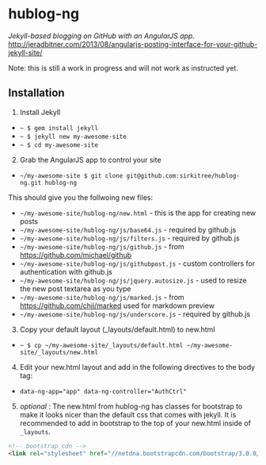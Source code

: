 # hublog-ng
_Jekyll-based blogging on GitHub with an AngularJS app._
http://jeradbitner.com/2013/08/angularjs-posting-interface-for-your-github-jekyll-site/

Note: this is still a work in progress and will not work as instructed yet.

## Installation
1. Install Jekyll
 * `~ $ gem install jekyll`
 * `~ $ jekyll new my-awesome-site`
 * `~ $ cd my-awesome-site`

2. Grab the AngularJS app to control your site
 * `~/my-awesome-site $ git clone git@github.com:sirkitree/hublog-ng.git hublog-ng`

 This should give you the follwoing new files:
 * `~/my-awesome-site/hublog-ng/new.html` - this is the app for creating new posts
 * `~/my-awesome-site/hublog-ng/js/base64.js` - required by github.js
 * `~/my-awesome-site/hublog-ng/js/filters.js` - required by github.js
 * `~/my-awesome-site/hublog-ng/js/github.js` - from https://github.com/michael/github
 * `~/my-awesome-site/hublog-ng/js/githubpost.js` - custom controllers for authentication with github.js
 * `~/my-awesome-site/hublog-ng/js/jquery.autosize.js` - used to resize the new post textarea as you type
 * `~/my-awesome-site/hublog-ng/js/marked.js` - from https://github.com/chjj/marked used for markdown preview
 * `~/my-awesome-site/hublog-ng/js/underscore.js` - required by github.js


3. Copy your default layout (_layouts/default.html) to new.html
 * `~ $ cp ~/my-awesome-site/_layouts/default.html ~/my-awesome-site/_layouts/new.html`


4. Edit your new.html layout and add in the following directives to the body tag:
 * `data-ng-app="app" data-ng-controller="AuthCtrl"`


5. *optional* : The new.html from hublog-ng has classes for bootstrap to make it looks nicer than the default css that comes with jekyll. It is recommended to add in bootstrap to the top of your new.html inside of `_layouts`.
```html
<!-- bootstrap cdn -->
<link rel="stylesheet" href="//netdna.bootstrapcdn.com/bootstrap/3.0.0/css/bootstrap.min.css">
```
